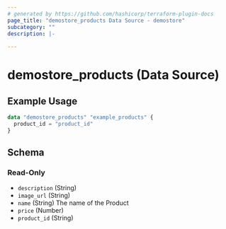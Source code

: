 ```yaml
---
# generated by https://github.com/hashicorp/terraform-plugin-docs
page_title: "demostore_products Data Source - demostore"
subcategory: ""
description: |-
  
---
```


# demostore_products (Data Source)



## Example Usage

```terraform
data "demostore_products" "example_products" {
  product_id = "product_id"
}
```

<!-- schema generated by tfplugindocs -->
## Schema

### Read-Only

- `description` (String)
- `image_url` (String)
- `name` (String) The name of the Product
- `price` (Number)
- `product_id` (String)
